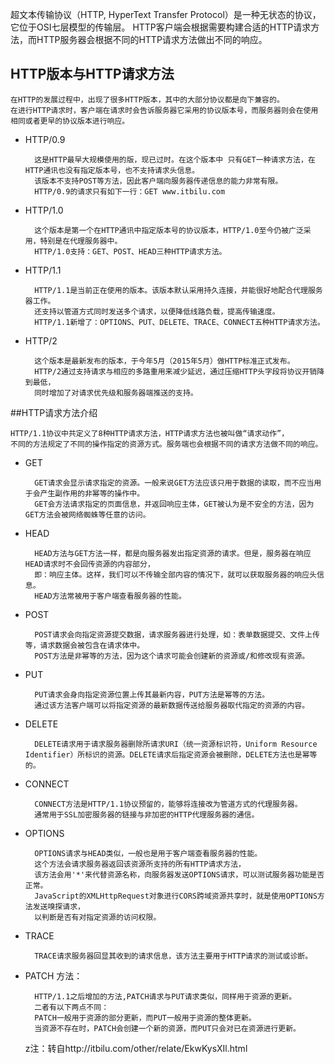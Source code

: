 超文本传输协议（HTTP, HyperText Transfer Protocol）是一种无状态的协议，它位于OSI七层模型的传输层。
HTTP客户端会根据需要构建合适的HTTP请求方法，而HTTP服务器会根据不同的HTTP请求方法做出不同的响应。


## HTTP版本与HTTP请求方法

    在HTTP的发展过程中，出现了很多HTTP版本，其中的大部分协议都是向下兼容的。
    在进行HTTP请求时，客户端在请求时会告诉服务器它采用的协议版本号，而服务器则会在使用相同或者更早的协议版本进行响应。

- HTTP/0.9

        这是HTTP最早大规模使用的版，现已过时。在这个版本中 只有GET一种请求方法，在HTTP通讯也没有指定版本号，也不支持请求头信息。
        该版本不支持POST等方法，因此客户端向服务器传递信息的能力非常有限。
        HTTP/0.9的请求只有如下一行：GET www.itbilu.com

- HTTP/1.0

        这个版本是第一个在HTTP通讯中指定版本号的协议版本，HTTP/1.0至今仍被广泛采用，特别是在代理服务器中。
        HTTP/1.0支持：GET、POST、HEAD三种HTTP请求方法。

- HTTP/1.1

        HTTP/1.1是当前正在使用的版本。该版本默认采用持久连接，并能很好地配合代理服务器工作。
        还支持以管道方式同时发送多个请求，以便降低线路负载，提高传输速度。
        HTTP/1.1新增了：OPTIONS、PUT、DELETE、TRACE、CONNECT五种HTTP请求方法。

- HTTP/2

        这个版本是最新发布的版本，于今年5月（2015年5月）做HTTP标准正式发布。
        HTTP/2通过支持请求与相应的多路重用来减少延迟，通过压缩HTTP头字段将协议开销降到最低，
        同时增加了对请求优先级和服务器端推送的支持。


##HTTP请求方法介绍

    HTTP/1.1协议中共定义了8种HTTP请求方法，HTTP请求方法也被叫做“请求动作”，
    不同的方法规定了不同的操作指定的资源方式。服务端也会根据不同的请求方法做不同的响应。

- GET

        GET请求会显示请求指定的资源。一般来说GET方法应该只用于数据的读取，而不应当用于会产生副作用的非幂等的操作中。
        GET会方法请求指定的页面信息，并返回响应主体，GET被认为是不安全的方法，因为GET方法会被网络蜘蛛等任意的访问。

- HEAD

        HEAD方法与GET方法一样，都是向服务器发出指定资源的请求。但是，服务器在响应HEAD请求时不会回传资源的内容部分，
        即：响应主体。这样，我们可以不传输全部内容的情况下，就可以获取服务器的响应头信息。
        HEAD方法常被用于客户端查看服务器的性能。

- POST

        POST请求会向指定资源提交数据，请求服务器进行处理，如：表单数据提交、文件上传等，请求数据会被包含在请求体中。
        POST方法是非幂等的方法，因为这个请求可能会创建新的资源或/和修改现有资源。

- PUT

        PUT请求会身向指定资源位置上传其最新内容，PUT方法是幂等的方法。
        通过该方法客户端可以将指定资源的最新数据传送给服务器取代指定的资源的内容。

- DELETE

        DELETE请求用于请求服务器删除所请求URI（统一资源标识符，Uniform Resource Identifier）所标识的资源。DELETE请求后指定资源会被删除，DELETE方法也是幂等的。

- CONNECT

        CONNECT方法是HTTP/1.1协议预留的，能够将连接改为管道方式的代理服务器。
        通常用于SSL加密服务器的链接与非加密的HTTP代理服务器的通信。

- OPTIONS

        OPTIONS请求与HEAD类似，一般也是用于客户端查看服务器的性能。 
        这个方法会请求服务器返回该资源所支持的所有HTTP请求方法，
        该方法会用'*'来代替资源名称，向服务器发送OPTIONS请求，可以测试服务器功能是否正常。
        JavaScript的XMLHttpRequest对象进行CORS跨域资源共享时，就是使用OPTIONS方法发送嗅探请求，
        以判断是否有对指定资源的访问权限。 

- TRACE

        TRACE请求服务器回显其收到的请求信息，该方法主要用于HTTP请求的测试或诊断。


- PATCH 方法：

        HTTP/1.1之后增加的方法,PATCH请求与PUT请求类似，同样用于资源的更新。
        二者有以下两点不同：
        PATCH一般用于资源的部分更新，而PUT一般用于资源的整体更新。
        当资源不存在时，PATCH会创建一个新的资源，而PUT只会对已在资源进行更新。


   z注：转自http://itbilu.com/other/relate/EkwKysXIl.html
